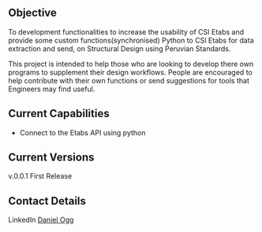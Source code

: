 ## Objective

To development functionalities to increase the usability of CSI Etabs and provide some custom functions(synchronised) Python to CSI Etabs for data extraction and send, on Structural Design using Peruvian Standards.

This project is intended to help those who are looking to develop there own programs to
supplement their design workflows. People are encouraged to help contribute with their own
functions or send suggestions for tools that Engineers may find useful. 

## Current Capabilities

- Connect to the Etabs API using python

## Current Versions

v.0.0.1 First Release

## Contact Details
LinkedIn [Daniel Ogg](linkedin.com/in/danielogg)
